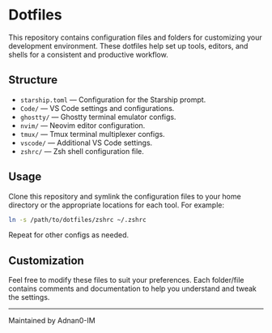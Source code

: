 # Dotfiles

This repository contains configuration files and folders for customizing your development environment. These dotfiles help set up tools, editors, and shells for a consistent and productive workflow.

## Structure

- `starship.toml` — Configuration for the Starship prompt.
- `Code/` — VS Code settings and configurations.
- `ghostty/` — Ghostty terminal emulator configs.
- `nvim/` — Neovim editor configuration.
- `tmux/` — Tmux terminal multiplexer configs.
- `vscode/` — Additional VS Code settings.
- `zshrc/` — Zsh shell configuration file.

## Usage

Clone this repository and symlink the configuration files to your home directory or the appropriate locations for each tool. For example:

```sh
ln -s /path/to/dotfiles/zshrc ~/.zshrc
```

Repeat for other configs as needed.

## Customization

Feel free to modify these files to suit your preferences. Each folder/file contains comments and documentation to help you understand and tweak the settings.

---

Maintained by Adnan0-IM

